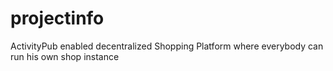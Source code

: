 # projectinfo
ActivityPub enabled decentralized Shopping Platform where everybody can run  his own shop  instance
